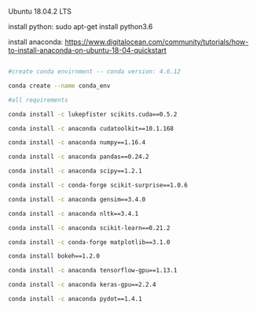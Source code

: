Ubuntu 18.04.2 LTS

install python: sudo apt-get install python3.6

install anaconda: https://www.digitalocean.com/community/tutorials/how-to-install-anaconda-on-ubuntu-18-04-quickstart


```bash

#create conda envirnment -- conda version: 4.6.12

conda create --name conda_env

#all requirements

conda install -c lukepfister scikits.cuda==0.5.2

conda install -c anaconda cudatoolkit==10.1.168

conda install -c anaconda numpy==1.16.4

conda install -c anaconda pandas==0.24.2

conda install -c anaconda scipy==1.2.1

conda install -c conda-forge scikit-surprise==1.0.6

conda install -c anaconda gensim==3.4.0

conda install -c anaconda nltk==3.4.1

conda install -c anaconda scikit-learn==0.21.2

conda install -c conda-forge matplotlib==3.1.0

conda install bokeh==1.2.0

conda install -c anaconda tensorflow-gpu==1.13.1

conda install -c anaconda keras-gpu==2.2.4

conda install -c anaconda pydot==1.4.1
